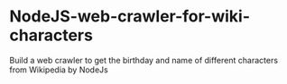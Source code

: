 # NodeJS-web-crawler-for-wiki-characters
Build a web crawler to get the birthday and name of different characters from Wikipedia by NodeJs

